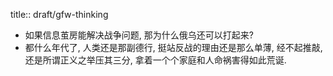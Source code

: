 title:: draft/gfw-thinking

- 如果信息茧房能解决战争问题, 那为什么俄乌还可以打起来?
- 都什么年代了, 人类还是那副德行, 挺站反战的理由还是那么单薄, 经不起推敲, 还是所谓正义之举压其三分, 拿着一个个家庭和人命祸害得如此荒诞.